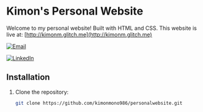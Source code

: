 # Kimon's Personal Website
Welcome to my personal website! Built with HTML and CSS. This website is live at: [http://kimonm.glitch.me](http://kimonm.glitch.me) 

[![Email](https://img.shields.io/badge/Email-Contact%20Me-orange)](mailto:kimonmono986@gmail.com)

[![LinkedIn](https://img.shields.io/badge/LinkedIn-Connect-blue?logo=linkedin)](https://linkedin.com/in/kimonmonokandilos)


## Installation
1. Clone the repository:
   ```bash
   git clone https://github.com/kimonmono986/personalwebsite.git
